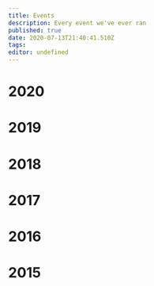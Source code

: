 ```yaml
---
title: Events
description: Every event we've ever ran
published: true
date: 2020-07-13T21:40:41.510Z
tags: 
editor: undefined
---
```


# 2020


# 2019


# 2018


# 2017


# 2016


# 2015
